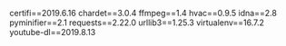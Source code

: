 certifi==2019.6.16
chardet==3.0.4
ffmpeg==1.4
hvac==0.9.5
idna==2.8
pyminifier==2.1
requests==2.22.0
urllib3==1.25.3
virtualenv==16.7.2
youtube-dl==2019.8.13
